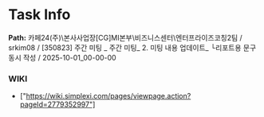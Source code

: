 # Task Info

**Path:** 카페24(주)\본사사업장\[CG]MI본부\비즈니스센터\엔터프라이즈코칭2팀 / srkim08 / [350823] 주간 미팅 _ 주간 미팅_ 2. 미팅 내용 업데이트_ └리포트용 문구 동시 작성 / 2025-10-01_00-00-00

### WIKI
- ["https://wiki.simplexi.com/pages/viewpage.action?pageId=2779352997"]

